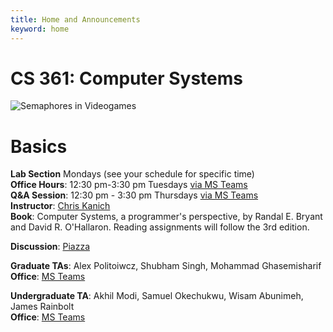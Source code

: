 ```yaml
---
title: Home and Announcements
keyword: home
---
```



# CS 361: Computer Systems 

<img title="Semaphores in Videogames" style="max-width: 100%" class="img-responsive hidden-xs" src="images/factorio-semaphore.gif"><br>

# Basics
**Lab Section** Mondays (see your schedule for specific time)    
**Office Hours**: 12:30 pm-3:30 pm Tuesdays [via MS Teams][teams]    
**Q&A Session**: 12:30 pm - 3:30 pm Thursdays [via MS Teams][teams]   
**Instructor**: [Chris Kanich][ckanich]   
**Book**: Computer Systems, a programmer's perspective, by Randal E. Bryant and David R. O'Hallaron. Reading assignments will follow the 3rd edition.    

**Discussion**: [Piazza][piazza]

**Graduate TAs**: Alex Politoiwcz, Shubham Singh, Mohammad Ghasemisharif   
**Office**: [MS Teams][teams]   

**Undergraduate TA**: Akhil Modi, Samuel Okechukwu, Wisam Abunimeh, James Rainbolt   
**Office**: [MS Teams][teams]      

[teams]: {{site.msteams}}
[pi]: http://mazur.harvard.edu/research/detailspage.php?rowid=8
[ckanich]: mailto:ckanich@uic.edu
[piazza]: {{site.discussion}}
